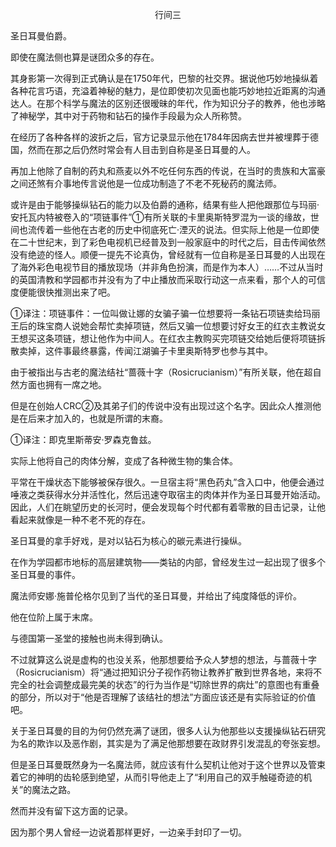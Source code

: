 <p align="center">行间三</p>

圣日耳曼伯爵。

即使在魔法侧也算是谜团众多的存在。

其身影第一次得到正式确认是在1750年代，巴黎的社交界。据说他巧妙地操纵着各种花言巧语，充溢着神秘的魅力，是位即使初次见面也能巧妙地拉近距离的沟通达人。在那个科学与魔法的区别还很暧昧的年代，作为知识分子的教养，他也涉略了神秘学，其中对于药物和钻石的操作手段最为众人所称赞。

在经历了各种各样的波折之后，官方记录显示他在1784年因病去世并被埋葬于德国，然而在那之后仍然时常会有人目击到自称是圣日耳曼的人。

再加上他除了自制的药丸和燕麦以外不吃任何东西的传说，在当时的贵族和大富豪之间还煞有介事地传言说他是一位成功制造了不老不死秘药的魔法师。

或许是由于能够操纵钻石的能力以及伯爵的通称，结果有些人把他跟那位与玛丽·安托瓦内特被卷入的“项链事件”①有所关联的卡里奥斯特罗混为一谈的缘故，世间也流传着一些他在古老的历史中彻底死亡·湮灭的说法。但实际上他是一位即使在二十世纪末，到了彩色电视机已经普及到一般家庭中的时代之后，目击传闻依然没有绝迹的怪人。顺便一提先不论真伪，曾经就有一位自称是圣日耳曼的人出现在了海外彩色电视节目的播放现场（并非角色扮演，而是作为本人）……不过从当时的英国清教和学园都市并没有为了中止播放而采取行动这一点来看，那个人的可信度便能很快推测出来了吧。

①译注：项链事件：一位叫做让娜的女骗子骗一位想要将一条钻石项链卖给玛丽王后的珠宝商人说她会帮忙卖掉项链，然后又骗一位想要讨好女王的红衣主教说女王想买这条项链，想让他作为中间人。在红衣主教购买完项链交给她后便将项链拆散卖掉，这件事最终暴露，传闻江湖骗子卡里奥斯特罗也参与其中。

由于被指出与古老的魔法结社“蔷薇十字（Rosicrucianism）”有所关联，他在超自然方面也拥有一席之地。

但是在创始人CRC②及其弟子们的传说中没有出现过这个名字。因此众人推测他是在后来才加入的，也就是所谓的末裔。

①译注：即克里斯蒂安·罗森克鲁兹。

实际上他将自己的肉体分解，变成了各种微生物的集合体。

平常在干燥状态下能够被保存很久。一旦宿主将“黑色药丸”含入口中，他便会通过唾液之类获得水分并活性化，然后迅速夺取宿主的肉体并作为圣日耳曼开始活动。因此，人们在眺望历史的长河时，便会发现每个时代都有着零散的目击记录，让他看起来就像是一种不老不死的存在。

圣日耳曼的拿手好戏，是对以钻石为核心的碳元素进行操纵。

在作为学园都市地标的高层建筑物——类钻的内部，曾经发生过一起出现了很多个圣日耳曼的事件。

魔法师安娜·施普伦格尔见到了当代的圣日耳曼，并给出了纯度降低的评价。

他在位阶上属于末席。

与德国第一圣堂的接触也尚未得到确认。

不过就算这么说是虚构的也没关系，他那想要给予众人梦想的想法，与蔷薇十字（Rosicrucianism）将“通过把知识分子视作药物让教养扩散到世界各地，来将不完全的社会调整成最完美的状态”的行为当作是“切除世界的病灶”的意图也有重叠的部分，所以对于“他是否理解了该结社的想法”方面应该还是有实际验证的价值吧。

关于圣日耳曼的目的为何仍然充满了谜团，很多人认为他那些以支援操纵钻石研究为名的欺诈以及恶作剧，其实是为了满足他那想要在政财界引发混乱的夸张妄想。

但是圣日耳曼既然身为一名魔法师，就应该有什么契机让他对于这个世界以及管束着它的神明的齿轮感到绝望，从而引导他走上了“利用自己的双手触碰奇迹的机关”的魔法之路。

然而并没有留下这方面的记录。

因为那个男人曾经一边说着那样更好，一边亲手封印了一切。

